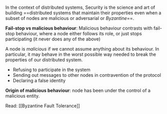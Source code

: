 In the context of distributed systems, Security is the science and art of building ==distributed systems that maintain their properties even when a subset of nodes are malicious or adversarial or *Byzantine*==.

**Fail-stop vs malicious behaviour**: Malicious behaviour contrasts with fail-stop behaviour, where a node either follows its role, or just stops participating (it never does any of the above)

A node is *malicious* if we cannot assume anything about its behaviour. In particular, it may behave in the worst possible way needed to break the properties of our distributed system.
- Refusing to participate in the system
- Sending out messages to other nodes in contravention of the protocol
- Declaring a false identity

**Origin of malicious behaviour**: node has been under the control of a malicious entity.

Read: [[Byzantine Fault Tolerance]]
